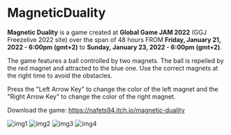 # MagneticDuality

**Magnetic Duality** is a game created at **Global Game JAM 2022** (GGJ Freezelive 2022 site) over the span of 48 hours FROM **Friday, January 21, 2022 - 6:00pm (gmt+2)** to **Sunday, January 23, 2022 - 6:00pm (gmt+2)**.

The game features a ball controlled by two magnets. The ball is repelled by the red magnet and attracted to the blue one. Use the correct magnets at the right time to avoid the obstacles.

Press the "Left Arrow Key" to change the color of the left magnet and the "Right Arrow Key" to change the color of the right magnet.

Download the game: https://nafets94.itch.io/magnetic-duality

![img1](https://img.itch.zone/aW1hZ2UvMTM2NTA5OC83OTQ2ODA2LnBuZw==/original/oY8APl.png)
![img2](https://img.itch.zone/aW1hZ2UvMTM2NTA5OC83OTQ2ODA3LnBuZw==/original/CVyrWi.png)
![img3](https://img.itch.zone/aW1hZ2UvMTM2NTA5OC83OTQ2ODA4LnBuZw==/original/ZdkV%2B%2B.png)
![img4](https://img.itch.zone/aW1hZ2UvMTM2NTA5OC83OTQ2ODA1LnBuZw==/original/8IR4I5.png)

